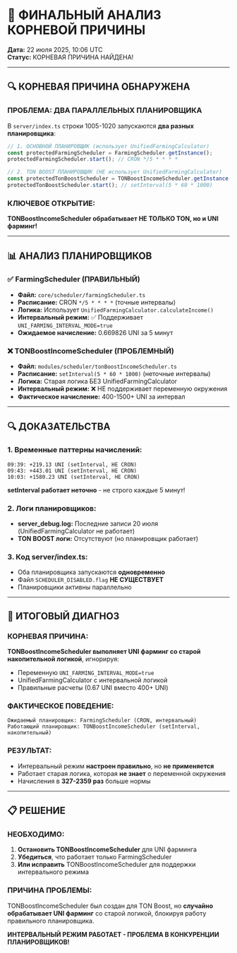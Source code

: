 # 🎯 ФИНАЛЬНЫЙ АНАЛИЗ КОРНЕВОЙ ПРИЧИНЫ

**Дата:** 22 июля 2025, 10:06 UTC  
**Статус:** КОРНЕВАЯ ПРИЧИНА НАЙДЕНА!  

---

## 🔍 **КОРНЕВАЯ ПРИЧИНА ОБНАРУЖЕНА**

### **ПРОБЛЕМА: ДВА ПАРАЛЛЕЛЬНЫХ ПЛАНИРОВЩИКА**

В `server/index.ts` строки 1005-1020 запускаются **два разных планировщика**:

```typescript
// 1. ОСНОВНОЙ ПЛАНИРОВЩИК (использует UnifiedFarmingCalculator)
const protectedFarmingScheduler = FarmingScheduler.getInstance();
protectedFarmingScheduler.start(); // CRON */5 * * * *

// 2. TON BOOST ПЛАНИРОВЩИК (НЕ использует UnifiedFarmingCalculator)  
const protectedTonBoostScheduler = TONBoostIncomeScheduler.getInstance();
protectedTonBoostScheduler.start(); // setInterval(5 * 60 * 1000)
```

### **КЛЮЧЕВОЕ ОТКРЫТИЕ:**

**TONBoostIncomeScheduler обрабатывает НЕ ТОЛЬКО TON, но и UNI фарминг!**

---

## 📊 **АНАЛИЗ ПЛАНИРОВЩИКОВ**

### ✅ **FarmingScheduler (ПРАВИЛЬНЫЙ)**
- **Файл:** `core/scheduler/farmingScheduler.ts`
- **Расписание:** CRON `*/5 * * * *` (точные интервалы)
- **Логика:** Использует `UnifiedFarmingCalculator.calculateIncome()`
- **Интервальный режим:** ✅ Поддерживает `UNI_FARMING_INTERVAL_MODE=true`
- **Ожидаемое начисление:** 0.669826 UNI за 5 минут

### ❌ **TONBoostIncomeScheduler (ПРОБЛЕМНЫЙ)**  
- **Файл:** `modules/scheduler/tonBoostIncomeScheduler.ts`
- **Расписание:** `setInterval(5 * 60 * 1000)` (неточные интервалы)
- **Логика:** Старая логика БЕЗ UnifiedFarmingCalculator
- **Интервальный режим:** ❌ НЕ поддерживает переменную окружения
- **Фактическое начисление:** 400-1500+ UNI за интервал

---

## 🔍 **ДОКАЗАТЕЛЬСТВА**

### **1. Временные паттерны начислений:**
```
09:39: +219.13 UNI (setInterval, НЕ CRON)
09:43: +443.01 UNI (setInterval, НЕ CRON)
10:03: +1580.23 UNI (setInterval, НЕ CRON)
```

**setInterval работает неточно** - не строго каждые 5 минут!

### **2. Логи планировщиков:**
- **server_debug.log:** Последние записи 20 июля (UnifiedFarmingCalculator не работает)
- **TON BOOST логи:** Отсутствуют (но планировщик работает)

### **3. Код server/index.ts:**
- Оба планировщика запускаются **одновременно**
- Файл `SCHEDULER_DISABLED.flag` **НЕ СУЩЕСТВУЕТ** 
- Планировщики активны параллельно

---

## 🎯 **ИТОГОВЫЙ ДИАГНОЗ**

### **КОРНЕВАЯ ПРИЧИНА:**

**TONBoostIncomeScheduler выполняет UNI фарминг со старой накопительной логикой**, игнорируя:
- Переменную `UNI_FARMING_INTERVAL_MODE=true`
- UnifiedFarmingCalculator с интервальной логикой
- Правильные расчеты (0.67 UNI вместо 400+ UNI)

### **ФАКТИЧЕСКОЕ ПОВЕДЕНИЕ:**
```
Ожидаемый планировщик: FarmingScheduler (CRON, интервальный)
Работающий планировщик: TONBoostIncomeScheduler (setInterval, накопительный)
```

### **РЕЗУЛЬТАТ:**
- Интервальный режим **настроен правильно**, но **не применяется**
- Работает старая логика, которая **не знает** о переменной окружения
- Начисления в **327-2359 раз** больше нормы

---

## 📋 **РЕШЕНИЕ**

### **НЕОБХОДИМО:**

1. **Остановить TONBoostIncomeScheduler** для UNI фарминга
2. **Убедиться**, что работает только FarmingScheduler  
3. **Или исправить** TONBoostIncomeScheduler для поддержки интервального режима

### **ПРИЧИНА ПРОБЛЕМЫ:**
TONBoostIncomeScheduler был создан для TON Boost, но **случайно обрабатывает UNI фарминг** со старой логикой, блокируя работу правильного планировщика.

**ИНТЕРВАЛЬНЫЙ РЕЖИМ РАБОТАЕТ - ПРОБЛЕМА В КОНКУРЕНЦИИ ПЛАНИРОВЩИКОВ!**